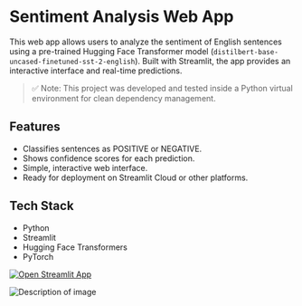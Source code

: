 # Sentiment Analysis Web App

This web app allows users to analyze the sentiment of English sentences using a pre-trained Hugging Face Transformer model (`distilbert-base-uncased-finetuned-sst-2-english`). Built with Streamlit, the app provides an interactive interface and real-time predictions.

> ✅ Note: This project was developed and tested inside a Python virtual environment for clean dependency management.

## Features
- Classifies sentences as POSITIVE or NEGATIVE.
- Shows confidence scores for each prediction.
- Simple, interactive web interface.
- Ready for deployment on Streamlit Cloud or other platforms.

## Tech Stack
- Python
- Streamlit
- Hugging Face Transformers
- PyTorch

[![Open Streamlit App](https://img.shields.io/badge/Streamlit-App-blue)](https://sentiment-app-zjsjgnttcifn8g72k3ixmg.streamlit.app/)

![Description of image](sen1)



